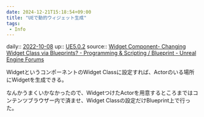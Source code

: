```yaml
---
date: 2024-12-21T15:18:54+09:00
title: "UEで動的ウィジェット生成"
tags:
 - Info
---
```


daily:: [2022-10-08](Daily_Note/2022-10-08.md)
up:: [UE5.0.2](../Bar/App/UE5.0.2.md)
source:: [Widget Component- Changing Widget Class via Blueprints? - Programming & Scripting / Blueprint - Unreal Engine Forums](https://forums.unrealengine.com/t/widget-component-changing-widget-class-via-blueprints/140224/3)

WidgetというコンポーネントのWidget Classに設定すれば、Actorのいる場所にWidgetを生成できる。

なんかうまくいかなかったので、WidgetつけたActorを用意するところまではコンテンツブラウザー内で済ませ、Widget Classの設定だけBlueprint上で行った。

